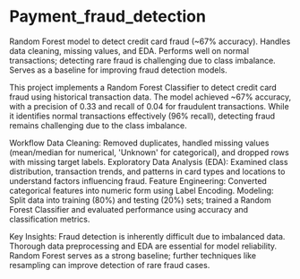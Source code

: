 # Payment_fraud_detection
Random Forest model to detect credit card fraud (~67% accuracy). Handles data cleaning, missing values, and EDA. Performs well on normal transactions; detecting rare fraud is challenging due to class imbalance. Serves as a baseline for improving fraud detection models.

This project implements a Random Forest Classifier to detect credit card fraud using historical transaction data. The model achieved ~67% accuracy, with a precision of 0.33 and recall of 0.04 for fraudulent transactions. While it identifies normal transactions effectively (96% recall), detecting fraud remains challenging due to the class imbalance.

Workflow
Data Cleaning: Removed duplicates, handled missing values (mean/median for numerical, 'Unknown' for categorical), and dropped rows with missing target labels.
Exploratory Data Analysis (EDA): Examined class distribution, transaction trends, and patterns in card types and locations to understand factors influencing fraud.
Feature Engineering: Converted categorical features into numeric form using Label Encoding.
Modeling: Split data into training (80%) and testing (20%) sets; trained a Random Forest Classifier and evaluated performance using accuracy and classification metrics.

Key Insights:
Fraud detection is inherently difficult due to imbalanced data.
Thorough data preprocessing and EDA are essential for model reliability.
Random Forest serves as a strong baseline; further techniques like resampling can improve detection of rare fraud cases.
